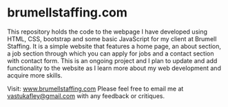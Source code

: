 # brumellstaffing.com

This repository holds the code to the webpage I have developed using HTML, CSS, bootstrap and some basic JavaScript for my client at Brumell Staffing. It is a simple website that features a home page, an about section, a job section through which you can apply for jobs and a contact section with contact form. This is an ongoing project and I plan to update and add functionality to the website as I learn more about my web development and acquire more skills.

Visit: www.brumellstaffing.com
Please feel free to email me at vastukafley@gmail.com with any feedback or critiques.
